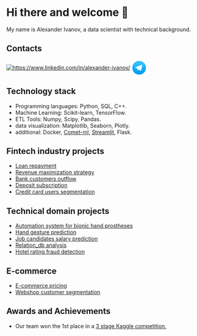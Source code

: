 # Hi there and welcome 👋

My name is Alexander Ivanov, a data scientist with technical background.

## Contacts
<a href="https://www.linkedin.com/in/alexander-ivanov/" target="blank"><img align="center" src="https://raw.githubusercontent.com/rahuldkjain/github-profile-readme-generator/master/src/images/icons/Social/linked-in-alt.svg" alt="https://www.linkedin.com/in/alexander-ivanov/" height="30" width="40" /></a>
<a href="https://t.me/aligivanov" target="blank"><img align="center" src="https://github.com/Alex1iv/Alex1iv/blob/d21c272ca29c6fa87a3814a599b208053b24bff2/telegram_icon.png" alt="https://t.me/aligivanov" height="40" width="40" /></a>
</p>


## Technology stack

* Programming languages: Python, SQL, C++. 
* Machine Learning: Scikit-learn, TensorFlow. 
* ETL Tools: Numpy, Scipy, Pandas. 
* data visualization: Matplotlib, Seaborn, Plotly.
* additional: Docker, [Comet-ml](https://www.comet.com/), [Streamlit](https://streamlit.io/), Flask.


## Fintech industry projects
* [Loan repayment](https://github.com/Alex1iv/Loan_repayment)
* [Revenue maximization strategy](https://github.com/Alex1iv/revenue_maximization_strategy)
* [Bank customers outflow](https://github.com/Alex1iv/Bank_customers_outflow)
* [Deposit subscription](https://github.com/Alex1iv/Deposit-subscription)
* [Credit card users segmentation](https://github.com/Alex1iv/customer_segmentation.git)


## Technical domain projects
* [Automation system for bionic hand prostheses](https://github.com/Internship-moto/Gestures_3.git)
* [Hand gesture prediction](https://github.com/gesture-classification/gesture_classification)
* [Job candidates salary prediction](https://github.com/Alex1iv/Applicant_salary_prediction)
* [Relation_db analysis](https://github.com/Alex1iv/Relation-db)
* [Hotel rating fraud detection](https://github.com/Alex1iv/Hotel-rating-prediction)

## E-commerce

* [E-commerce pricing](https://github.com/Alex1iv/Retail_pricing.git)
* [Webshop customer segmentation](https://github.com/Alex1iv/web_shop_customers_segmentation.git)

## Awards and Achievements

* Our team won the 1st place in a [3 stage Kaggle competition.](https://www.kaggle.com/competitions/motorica-advanced-gesture-classification)